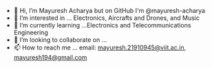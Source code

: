 - 👋 Hi, I’m Mayuresh Acharya but on GitHub I'm @mayuresh-acharya
- 👀 I’m interested in ... Electronics, Aircrafts and Drones, and Music
- 🌱 I’m currently learning ...Electronics and Telecommunications Engineering
- 💞️ I’m looking to collaborate on ...
- 📫 How to reach me ... email: mayuresh.21910945@viit.ac.in, mayuresh194@gmail.com

<!---
mayuresh-acharya/mayuresh-acharya is a ✨ special ✨ repository because its `README.md` (this file) appears on your GitHub profile.
You can click the Preview link to take a look at your changes.
--->

